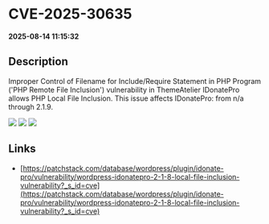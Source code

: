 # CVE-2025-30635

**2025-08-14 11:15:32**

## Description
Improper Control of Filename for Include/Require Statement in PHP Program ('PHP Remote File Inclusion') vulnerability in ThemeAtelier IDonatePro allows PHP Local File Inclusion. This issue affects IDonatePro: from n/a through 2.1.9.

![](https://img.shields.io/static/v1?label=Score&message=8.1&color=red)
![](https://img.shields.io/static/v1?label=Severity&message=HIGH&color=red)
![](https://img.shields.io/static/v1?label=CWE&message=RFI&color=green)

## Links
- [https://patchstack.com/database/wordpress/plugin/idonate-pro/vulnerability/wordpress-idonatepro-2-1-8-local-file-inclusion-vulnerability?_s_id=cve](https://patchstack.com/database/wordpress/plugin/idonate-pro/vulnerability/wordpress-idonatepro-2-1-8-local-file-inclusion-vulnerability?_s_id=cve)
